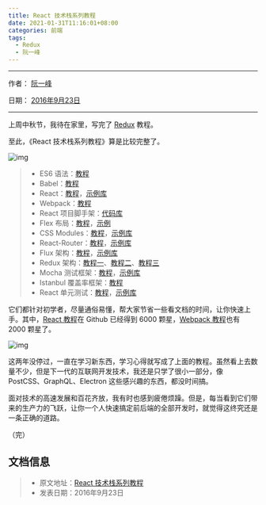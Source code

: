 ```yaml
---
title: React 技术栈系列教程
date: 2021-01-31T11:16:01+08:00
categories: 前端
tags:
  - Redux
  - 阮一峰
---
```


***

作者： [阮一峰](http://www.ruanyifeng.com/)

日期： [2016年9月23日](http://www.ruanyifeng.com/blog/2016/09/)

***

上周中秋节，我待在家里，写完了 [Redux](http://www.ruanyifeng.com/blog/2016/09/redux_tutorial_part_one_basic_usages.html) 教程。

至此，《React 技术栈系列教程》算是比较完整了。

![img](http://www.ruanyifeng.com/blogimg/asset/2016/bg2016092301.png)

> - ES6 语法：[教程](http://es6.ruanyifeng.com/)
> - Babel：[教程](http://www.ruanyifeng.com/blog/2016/01/babel.html)
> - React：[教程](http://www.ruanyifeng.com/blog/2015/03/react.html)，[示例库](https://github.com/ruanyf/react-demos)
> - Webpack：[教程](https://github.com/ruanyf/webpack-demos)
> - React 项目脚手架：[代码库](https://github.com/ruanyf/react-babel-webpack-boilerplate)
> - Flex 布局：[教程](http://www.ruanyifeng.com/blog/2015/07/flex-grammar.html)，[示例](http://www.ruanyifeng.com/blog/2015/07/flex-examples.html)
> - CSS Modules：[教程](http://www.ruanyifeng.com/blog/2016/06/css_modules.html)，[示例库](https://github.com/ruanyf/css-modules-demos)
> - React-Router：[教程](http://www.ruanyifeng.com/blog/2016/05/react_router.html)，[示例库](https://github.com/reactjs/react-router-tutorial/tree/master/lessons)
> - Flux 架构：[教程](http://www.ruanyifeng.com/blog/2016/01/flux.html)，[示例库](https://github.com/ruanyf/extremely-simple-flux-demo)
> - Redux 架构：[教程一](http://www.ruanyifeng.com/blog/2016/09/redux_tutorial_part_one_basic_usages.html)、[教程二](http://www.ruanyifeng.com/blog/2016/09/redux_tutorial_part_two_async_operations.html)、[教程三](http://www.ruanyifeng.com/blog/2016/09/redux_tutorial_part_three_react-redux.html)
> - Mocha 测试框架：[教程](http://www.ruanyifeng.com/blog/2015/12/a-mocha-tutorial-of-examples.html)，[示例库](https://github.com/ruanyf/mocha-demos)
> - Istanbul 覆盖率框架：[教程](http://www.ruanyifeng.com/blog/2015/06/istanbul.html)
> - React 单元测试：[教程](http://www.ruanyifeng.com/blog/2016/02/react-testing-tutorial.html)，[示例库](https://github.com/ruanyf/react-testing-demo)

它们都针对初学者，尽量通俗易懂，帮大家节省一些看文档的时间，让你快速上手。其中，[React 教程](https://github.com/ruanyf/react-demos)在 Github 已经得到 6000 颗星，[Webpack 教程](https://github.com/ruanyf/webpack-demos)也有 2000 颗星了。

![img](http://www.ruanyifeng.com/blogimg/asset/2016/bg2016092303.jpg)

这两年没停过，一直在学习新东西，学习心得就写成了上面的教程。虽然看上去数量不少，但是下一代的互联网开发技术，我还是只学了很小一部分，像 PostCSS、GraphQL、Electron 这些感兴趣的东西，都没时间搞。

面对技术的高速发展和百花齐放，我有时也感到疲倦烦躁。但是，每当看到它们带来的生产力的飞跃，让你一个人快速搞定前后端的全部开发时，就觉得这终究还是一条正确的道路。

（完）

<h2>文档信息</h2>

> - 原文地址：[React 技术栈系列教程](http://www.ruanyifeng.com/blog/2016/09/react-technology-stack.html)
> - 发表日期：2016年9月23日